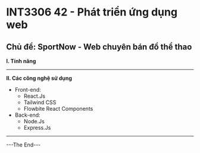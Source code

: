 # INT3306 42 - Phát triển ứng dụng web
## Chủ đề: SportNow - Web chuyên bán đồ thể thao
**I. Tính năng**
<!-- - ![Re1](RequestPic/Re1.png) -->
<!-- - ![Re2](RequestPic/Re2.png) -->
 ---
**II. Các công nghệ sử dụng**
- Front-end:
    - React.Js
    - Tailwind CSS
    - Flowbite React Components
- Back-end:
    - Node.Js
    - Express.Js  
---
---The End---
